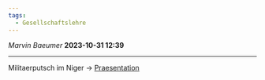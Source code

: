 ```yaml
---
tags:
  - Gesellschaftslehre
---
```

*Marvin Baeumer* **2023-10-31 12:39**

---
Militaerputsch im Niger $\rightarrow$ [Praesentation](1%20Gesellschaftlehre%20Wochenbericht.pptx)  